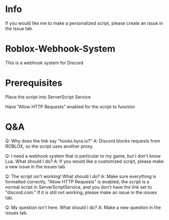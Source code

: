 # Info

If you would like me to make a personalized script, please create an issue in the issue tab.


# Roblox-Webhook-System

This is a webhook system for Discord

# Prerequisites

Place the script into ServerScript Service

Have "Allow HTTP Requests" enabled for the script to function

# Q&A

Q: Why does the link say "hooks.hyra.io?"
A: Discord blocks requests from ROBLOX, so the script uses another proxy.

Q: I need a webhook system that is particular to my game, but I don't know Lua. What should I do?
A: If you would like a customized script, please make a new issue in the issues tab.

Q: The script isn't working! What should I do?
A: Make sure everything is formatted correctly, "Allow HTTP Requests" is enabled, the script is a normal script in ServerScriptService, and you don't have the link set to "discord.com." If it is still not working, please make an issue in the issues tab.

Q: My question isn't here. What should I do?
A: Make a new question in the issues tab.
